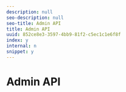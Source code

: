 ```yaml
---
description: null
seo-description: null
seo-title: Admin API
title: Admin API
uuid: 852ce8e3-3597-4bb9-81f2-c5ec1c1e6f8f
index: y
internal: n
snippet: y
---
```


# Admin API

